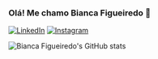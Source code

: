 
### Olá! Me chamo Bianca Figueiredo 🙋


[![LinkedIn](https://img.shields.io/badge/LinkedIn-0077B5?style=for-the-badge&logo=linkedin&logoColor=white)](https://www.linkedin.com/)
[![Instagram](https://img.shields.io/badge/Instagram-E4405F?style=for-the-badge&logo=instagram&logoColor=white)](https://www.instagram.com/bfigueiredoc)

![Bianca Figueiredo's GitHub stats](https://github-readme-stats.vercel.app/api?username=devbia&show_icons=true&theme=radical)

## 
